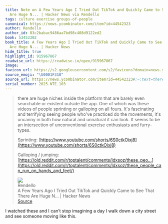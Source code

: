```yaml
---
title: Note on A Few Years Ago I Tried Out TikTok and Quickly Came to See That There
  Are Huge N... | Hacker News via Rendello
tags: culture exercise groups-of-people
canonical: https://news.ycombinator.com/item?id=44542323
author: Rendello
author_id: 83c2babac9486aa7bd98c408d9122ed2
book: 53453302
book_title: A Few Years Ago I Tried Out TikTok and Quickly Came to See That There
  Are Huge N... | Hacker News
hide_title: true
highlight_id: 915967867
readwise_url: https://readwise.io/open/915967867
image:
favicon_url: https://s2.googleusercontent.com/s2/favicons?domain=news.ycombinator.com
source_emoji: "\U0001F310"
source_url: https://news.ycombinator.com/item?id=44542323#:~:text=there%20are%20huge,%28https%3A%2F%2Fold.reddit.com%2Fr%2Ftoptalent%2Fcomments%2Fldxsoz%2Fthese_people_can_run_on_hands_and_feet%2F%29
serial_number: 2025.NTE.103
---
```

> there are huge niches inside the platform that are barely even searchable or existent outside the app. One of which was these videos of people sprinting or galloping on all fours. It's fascinating and terrifying seeing people who've practiced do the movements, it's uncanny in both how natural and unnatural it can look. It seems to be an intersection of unconventional exercise enthusiasts and furry-types.
> 
> Sprinting: [https://www.youtube.com/shorts/6S0ctkOixj8](https://www.youtube.com/shorts/6S0ctkOixj8)
> 
> Galloping / jumping: [https://old.reddit.com/r/toptalent/comments/ldxsoz/these_peo...](https://old.reddit.com/r/toptalent/comments/ldxsoz/these_people_can_run_on_hands_and_feet/)
> <div class="quoteback-footer"><div class="quoteback-avatar"><img class="mini-favicon" src="https://s2.googleusercontent.com/s2/favicons?domain=news.ycombinator.com"></div><div class="quoteback-metadata"><div class="metadata-inner"><span style="display:none">FROM:</span><div aria-label="Rendello" class="quoteback-author"> Rendello</div><div aria-label="A Few Years Ago I Tried Out TikTok and Quickly Came to See That There Are Huge N... | Hacker News" class="quoteback-title"> A Few Years Ago I Tried Out TikTok and Quickly Came to See That There Are Huge N... | Hacker News</div></div></div><div class="quoteback-backlink"><a target="_blank" aria-label="go to the full text of this quotation" rel="noopener" href="https://news.ycombinator.com/item?id=44542323#:~:text=there%20are%20huge,%28https%3A%2F%2Fold.reddit.com%2Fr%2Ftoptalent%2Fcomments%2Fldxsoz%2Fthese_people_can_run_on_hands_and_feet%2F%29" class="quoteback-arrow"> Source</a></div></div>

I watched these and I can’t stop imagining a day I walk down a city street and see someone moving like this. 